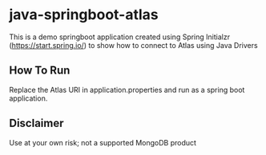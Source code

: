 # java-springboot-atlas

This is a demo springboot application created using Spring Initialzr (https://start.spring.io/) to show how to connect to Atlas using Java Drivers

## How To Run

Replace the Atlas URI in application.properties and run as a spring boot application.

## Disclaimer

Use at your own risk; not a supported MongoDB product

